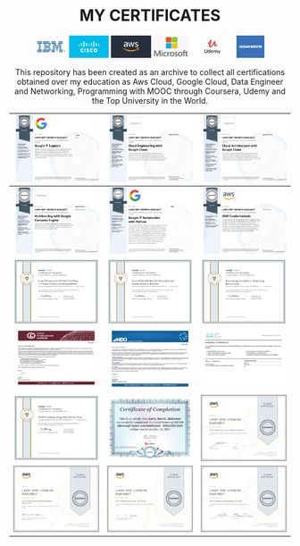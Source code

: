 <h1 align="center">MY CERTIFICATES</h1>
<p id="downloads" align="center">	
	<img src="https://github.com/larrymahumot/Certificates/blob/main/Logo/IBM.jpg" height="40px"/>
	<img src="https://github.com/larrymahumot/Certificates/blob/main/Logo/Cisco.jpg" height="40px"/>
	<img src="https://github.com/larrymahumot/Certificates/blob/main/Logo/Aws.jpg" height="40px"/>
	<img src="https://github.com/larrymahumot/Certificates/blob/main/Logo/Microsoft.jpg" height="40px"/>
	<img src="https://github.com/larrymahumot/Certificates/blob/main/Logo/Udemy.png" height="40px"/>
	<img src="https://github.com/larrymahumot/Certificates/blob/main/Logo/Coursera.jpg"  Width="50px" height="40px"/>
</p>

<p align="Center"> This repository has been created as an archive to collect all certifications obtained over my education as Aws Cloud, Google Cloud, Data Engineer and Networking, Programming with MOOC through Coursera, Udemy and the Top University in the World. </p>



| ![cert_1][01] | ![cert_2][02] | ![cert_3][03] |
| --- | --- | --- |
| ![cert_3][04] | ![cert_4][05] | ![cert_5][06] |
| ![cert_6][07] | ![cert_7][08] | ![cert_8][09] |
| ![cert_6][010] |![cert_7][011] |![cert_8][012] |
| ![cert_6][013] |![cert_7][014] |![cert_8][015] |
| ![cert_6][016] |![cert_7][017] |![cert_8][018] |


[//]: #ImageLinks
[01]: https://github.com/larrymahumot/Certificates/blob/main/Certificates/Google%20IT%20Support.jpg
[02]: https://github.com/larrymahumot/Certificates/blob/main/Certificates/Cloud%20Engineering%20with%20Google%20Cloud.jpg
[03]: https://github.com/larrymahumot/Certificates/blob/main/Certificates/Cloud%20Architecture%20with%20Google%20Cloud.jpg
[04]: https://github.com/larrymahumot/Certificates/blob/main/Certificates/Architecting%20with%20Google%20Compute%20Engine.jpg
[05]: https://github.com/larrymahumot/Certificates/blob/main/Certificates/Google%20IT%20Automation%20with%20Python.jpg
[06]: https://github.com/larrymahumot/Certificates/blob/main/Certificates/AWS%20Fundamentals.jpg
[07]: https://github.com/larrymahumot/Certificates/blob/main/Certificates/Certificate%20Of%20Completion_CompTIA%20Security%20SY0501%20Cert%20Prep%201%20Threats%20Attacks%20and%20Vulnerabilities.jpg
[08]: https://github.com/larrymahumot/Certificates/blob/main/Certificates/Certificate%20Of%20Completion_Cisco%20CCNA%20200301%20Cert%20Prep%20Network%20Fundamentals%20and%20Access.jpg
[09]: https://github.com/larrymahumot/Certificates/blob/main/Certificates/Certificate%20Of%20Completion_Networking%20Foundations%20Networking%20Basics%202015.jpg
[010]: https://github.com/larrymahumot/Certificates/blob/main/Certificates/NDG%20Linux%20Essentials%20Certificate.jpg
[011]: https://github.com/larrymahumot/Certificates/blob/main/Certificates//NDG%20Linux%20Unhatched%20Certificate.jpg
[012]: https://github.com/larrymahumot/Certificates/blob/main/Certificates/Introduction%20to%20Cybersecurity%20Certificate.jpg
[013]: https://github.com/larrymahumot/Certificates/blob/main/Certificates/Certificate%20Of%20Completion_CCNP%20Troubleshooting%20300135%20Cert%20Prep.jpg
[014]: https://github.com/larrymahumot/Certificates/blob/main/Certificates/Azure%20Administrator.jpg
[015]: https://github.com/larrymahumot/Certificates/blob/main/Certificates/AWS%20Fundamentals%20Addressing%20Security%20Risk.jpg
[016]: https://github.com/larrymahumot/Certificates/blob/main/Certificates/AWS%20Fundamentals%20Building%20Serverless%20Applications.jpg
[017]: https://github.com/larrymahumot/Certificates/blob/main/Certificates/AWS%20Fundamentals%20Going%20Cloud%20Native.jpg
[018]: https://github.com/larrymahumot/Certificates/blob/main/Certificates/AWS%20Fundamentals%20Migrating%20to%20the%20Cloud.jpg





